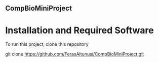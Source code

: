 ## CompBioMiniProject
# Installation and Required Software 
To run this project, clone this repository

git clone https://github.com/FerasAltunusi/CompBioMiniProject.git
